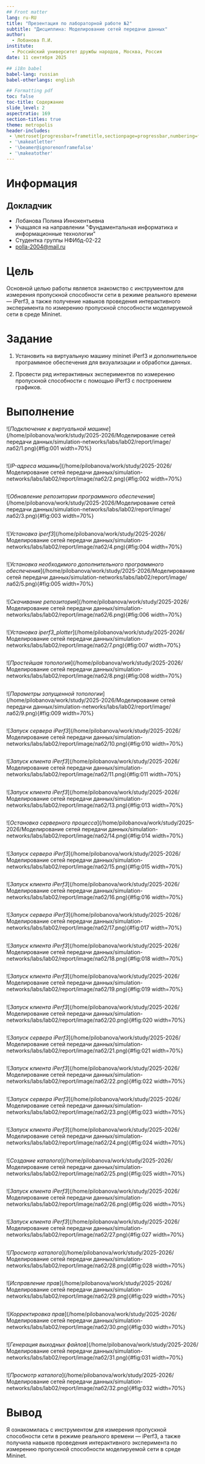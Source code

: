 ```yaml
---
## Front matter
lang: ru-RU
title: "Презентация по лабораторной работе №2"
subtitle: "Дисциплина: Моделирование сетей передачи данных"
author:
  - Лобанова П.И.
institute:
  - Российский университет дружбы народов, Москва, Россия
date: 11 сентября 2025

## i18n babel
babel-lang: russian
babel-otherlangs: english

## Formatting pdf
toc: false
toc-title: Содержание
slide_level: 2
aspectratio: 169
section-titles: true
theme: metropolis
header-includes:
 - \metroset{progressbar=frametitle,sectionpage=progressbar,numbering=fraction}
 - '\makeatletter'
 - '\beamer@ignorenonframefalse'
 - '\makeatother'
---
```


# Информация

## Докладчик


  * Лобанова Полина Иннокентьевна
  * Учащаяся на направлении "Фундаментальная информатика и информационные технологии"
  * Студентка группы НФИбд-02-22
  * [polla-2004@mail.ru](polla-2004@mail.ru)
  

# Цель

Основной целью работы является знакомство с инструментом для измерения пропускной способности сети в режиме реального времени — iPerf3, а также получение навыков проведения интерактивного эксперимента по измерению пропускной способности моделируемой сети в среде Mininet.

# Задание

1. Установить на виртуальную машину mininet iPerf3 и дополнительное программное обеспечения для визуализации и обработки данных.

2. Провести ряд интерактивных экспериментов по измерению пропускной способности с помощью iPerf3 с построением графиков.

# Выполнение

![*Подключение к виртуальной машине*](/home/pilobanova/work/study/2025-2026/Моделирование сетей передачи данных/simulation-networks/labs/lab02/report/image/лаб2/1.png){#fig:001 width=70%}

## 

![*IP-адреса машины*](/home/pilobanova/work/study/2025-2026/Моделирование сетей передачи данных/simulation-networks/labs/lab02/report/image/лаб2/2.png){#fig:002 width=70%}

## 

![*Обновление репозитории программного обеспечения*](/home/pilobanova/work/study/2025-2026/Моделирование сетей передачи данных/simulation-networks/labs/lab02/report/image/лаб2/3.png){#fig:003 width=70%}

## 

![*Установка iperf3*](/home/pilobanova/work/study/2025-2026/Моделирование сетей передачи данных/simulation-networks/labs/lab02/report/image/лаб2/4.png){#fig:004 width=70%}

## 

![*Установка необходимого дополнительного программного обеспечения*](/home/pilobanova/work/study/2025-2026/Моделирование сетей передачи данных/simulation-networks/labs/lab02/report/image/лаб2/5.png){#fig:005 width=70%}

## 

![*Скачивание репозитория*](/home/pilobanova/work/study/2025-2026/Моделирование сетей передачи данных/simulation-networks/labs/lab02/report/image/лаб2/6.png){#fig:006 width=70%}

## 

![*Установка iperf3_plotter*](/home/pilobanova/work/study/2025-2026/Моделирование сетей передачи данных/simulation-networks/labs/lab02/report/image/лаб2/7.png){#fig:007 width=70%}

## 

![*Простейшая топология*](/home/pilobanova/work/study/2025-2026/Моделирование сетей передачи данных/simulation-networks/labs/lab02/report/image/лаб2/8.png){#fig:008 width=70%}

## 

![*Параметры запущенной топологии*](/home/pilobanova/work/study/2025-2026/Моделирование сетей передачи данных/simulation-networks/labs/lab02/report/image/лаб2/9.png){#fig:009 width=70%}

## 

![*Запуск сервера iPerf3*](/home/pilobanova/work/study/2025-2026/Моделирование сетей передачи данных/simulation-networks/labs/lab02/report/image/лаб2/10.png){#fig:010 width=70%}

## 

![*Запуск клиента iPerf3*](/home/pilobanova/work/study/2025-2026/Моделирование сетей передачи данных/simulation-networks/labs/lab02/report/image/лаб2/11.png){#fig:011 width=70%}

## 

![*Запуск клиента iPerf3*](/home/pilobanova/work/study/2025-2026/Моделирование сетей передачи данных/simulation-networks/labs/lab02/report/image/лаб2/13.png){#fig:013 width=70%}

## 

![*Остановка серверного процесса*](/home/pilobanova/work/study/2025-2026/Моделирование сетей передачи данных/simulation-networks/labs/lab02/report/image/лаб2/14.png){#fig:014 width=70%}

## 

![*Запуск сервера iPerf3*](/home/pilobanova/work/study/2025-2026/Моделирование сетей передачи данных/simulation-networks/labs/lab02/report/image/лаб2/15.png){#fig:015 width=70%}


## 

![*Запуск клиента iPerf3*](/home/pilobanova/work/study/2025-2026/Моделирование сетей передачи данных/simulation-networks/labs/lab02/report/image/лаб2/16.png){#fig:016 width=70%}

## 

![*Запуск сервера iPerf3*](/home/pilobanova/work/study/2025-2026/Моделирование сетей передачи данных/simulation-networks/labs/lab02/report/image/лаб2/17.png){#fig:017 width=70%}

## 

![*Запуск клиента iPerf3*](/home/pilobanova/work/study/2025-2026/Моделирование сетей передачи данных/simulation-networks/labs/lab02/report/image/лаб2/18.png){#fig:018 width=70%}

## 

![*Запуск клиента iPerf3*](/home/pilobanova/work/study/2025-2026/Моделирование сетей передачи данных/simulation-networks/labs/lab02/report/image/лаб2/19.png){#fig:019 width=70%}

## 

![*Запуск клиента iPerf3*](/home/pilobanova/work/study/2025-2026/Моделирование сетей передачи данных/simulation-networks/labs/lab02/report/image/лаб2/20.png){#fig:020 width=70%}

## 

![*Запуск сервера iPerf3*](/home/pilobanova/work/study/2025-2026/Моделирование сетей передачи данных/simulation-networks/labs/lab02/report/image/лаб2/21.png){#fig:021 width=70%}

## 

![*Запуск клиента iPerf3*](/home/pilobanova/work/study/2025-2026/Моделирование сетей передачи данных/simulation-networks/labs/lab02/report/image/лаб2/22.png){#fig:022 width=70%}

## 

![*Запуск сервера iPerf3*](/home/pilobanova/work/study/2025-2026/Моделирование сетей передачи данных/simulation-networks/labs/lab02/report/image/лаб2/23.png){#fig:023 width=70%}

## 

![*Запуск клиента iPerf3*](/home/pilobanova/work/study/2025-2026/Моделирование сетей передачи данных/simulation-networks/labs/lab02/report/image/лаб2/24.png){#fig:024 width=70%}

## 

![*Создание каталога*](/home/pilobanova/work/study/2025-2026/Моделирование сетей передачи данных/simulation-networks/labs/lab02/report/image/лаб2/25.png){#fig:025 width=70%}

##

![*Запуск клиента iPerf3*](/home/pilobanova/work/study/2025-2026/Моделирование сетей передачи данных/simulation-networks/labs/lab02/report/image/лаб2/26.png){#fig:026 width=70%}

##

![*Запуск клиента iPerf3*](/home/pilobanova/work/study/2025-2026/Моделирование сетей передачи данных/simulation-networks/labs/lab02/report/image/лаб2/27.png){#fig:027 width=70%}

##

![*Просмотр каталога*](/home/pilobanova/work/study/2025-2026/Моделирование сетей передачи данных/simulation-networks/labs/lab02/report/image/лаб2/28.png){#fig:028 width=70%}

##

![*Исправление прав*](/home/pilobanova/work/study/2025-2026/Моделирование сетей передачи данных/simulation-networks/labs/lab02/report/image/лаб2/29.png){#fig:029 width=70%}

##

![*Корректировка прав*](/home/pilobanova/work/study/2025-2026/Моделирование сетей передачи данных/simulation-networks/labs/lab02/report/image/лаб2/30.png){#fig:030 width=70%}

##

![*Генерация выходных файлов*](/home/pilobanova/work/study/2025-2026/Моделирование сетей передачи данных/simulation-networks/labs/lab02/report/image/лаб2/31.png){#fig:031 width=70%}

##

![*Просмотр каталога*](/home/pilobanova/work/study/2025-2026/Моделирование сетей передачи данных/simulation-networks/labs/lab02/report/image/лаб2/32.png){#fig:032 width=70%}

# Вывод

Я ознакомилась с инструментом для измерения пропускной способности сети в режиме реального времени — iPerf3, а также получила навыков проведения интерактивного эксперимента по измерению пропускной способности моделируемой сети в среде Mininet.


